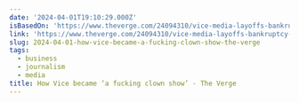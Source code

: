 ```yaml
---
date: '2024-04-01T19:10:29.000Z'
isBasedOn: 'https://www.theverge.com/24094310/vice-media-layoffs-bankruptcy-shane-smith'
link: 'https://www.theverge.com/24094310/vice-media-layoffs-bankruptcy-shane-smith'
slug: 2024-04-01-how-vice-became-a-fucking-clown-show-the-verge
tags:
  - business
  - journalism
  - media
title: How Vice became ‘a fucking clown show’ - The Verge
---
```


